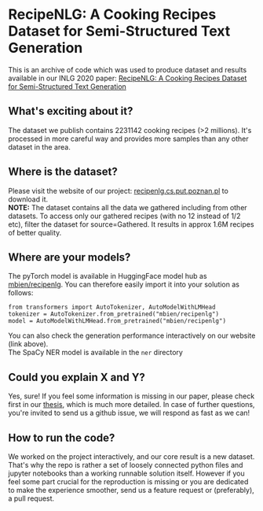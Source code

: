 # RecipeNLG: A Cooking Recipes Dataset for Semi-Structured Text Generation

This is an archive of code which was used to produce dataset and results available in our INLG 2020 paper: [RecipeNLG: A Cooking Recipes Dataset for Semi-Structured Text Generation](https://www.aclweb.org/anthology/2020.inlg-1.4.pdf)

## What's exciting about it?

The dataset we publish contains 2231142 cooking recipes (>2 millions). It's processed in more careful way and provides more samples than any other dataset in the area.

## Where is the dataset?

Please visit the website of our project: [recipenlg.cs.put.poznan.pl](https://recipenlg.cs.put.poznan.pl/) to download it.  
**NOTE:** The dataset contains all the data we gathered including from other datasets. To access only our gathered recipes (with no 12 instead of 1/2 etc), filter the dataset for source=Gathered. It results in approx 1.6M recipes of better quality.

## Where are your models?

The pyTorch model is available in HuggingFace model hub as [mbien/recipenlg](https://huggingface.co/mbien/recipenlg). You can therefore easily import it into your solution as follows:

```
from transformers import AutoTokenizer, AutoModelWithLMHead
tokenizer = AutoTokenizer.from_pretrained("mbien/recipenlg")
model = AutoModelWithLMHead.from_pretrained("mbien/recipenlg")
```

You can also check the generation performance interactively on our website (link above).  
The SpaCy NER model is available in the `ner` directory

## Could you explain X and Y?

Yes, sure! If you feel some information is missing in our paper, please check first in our [thesis](https://www.researchgate.net/publication/345308878_Cooking_recipes_generator_utilizing_a_deep_learning-based_language_model), which is much more detailed. In case of further questions, you're invited to send us a github issue, we will respond as fast as we can!

## How to run the code?

We worked on the project interactively, and our core result is a new dataset. That's why the repo is rather a set of loosely connected python files and jupyter notebooks than a working runnable solution itself. However if you feel some part crucial for the reproduction is missing or you are dedicated to make the experience smoother, send us a feature request or (preferably), a pull request.
